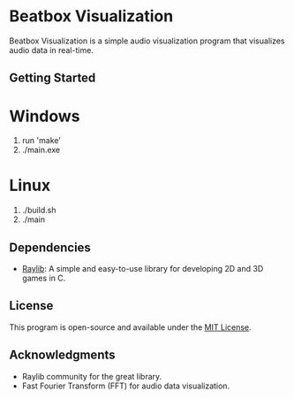# Beatbox Visualization

Beatbox Visualization is a simple audio visualization program that visualizes audio data in real-time.

## Getting Started

# Windows
1. run 'make'
2. ./main.exe

# Linux
1. ./build.sh
2. ./main

## Dependencies

- [Raylib](https://www.raylib.com/): A simple and easy-to-use library for developing 2D and 3D games in C.

## License

This program is open-source and available under the [MIT License](LICENSE).

## Acknowledgments

- Raylib community for the great library.
- Fast Fourier Transform (FFT) for audio data visualization.

